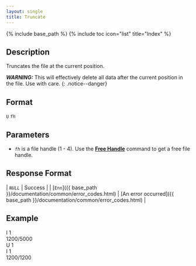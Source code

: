 ```yaml
---
layout: single
title: Truncate
---
```

{% include base_path %}
{% include toc icon="list" title="Index" %}

## Description

Truncates the file at the current position.

***WARNING:*** This will effectively delete all data after the current position in the file.  Use with care.
{: .notice--danger}

## Format

`U` *`fh`*

## Parameters

  * *`fh`* is a file handle (1 - 4).  Use the [**Free Handle**](free_handle) command to get a free file handle.

## Response Format

| *`NULL`* | Success |
| [`Enn`]({{ base_path }}/documentation/common/error_codes.html) | [An error occurred]({{ base_path }}/documentation/common/error_codes.html) |

## Example

<div class="wrap wrap_example wrap_monospace">
<div class="wrap wrap_host_command">I 1</div>
<div class="wrap wrap_response">1200/5000</div>
<div class="wrap wrap_host_command">U 1</div>
<div class="wrap wrap_host_command">I 1</div>
<div class="wrap wrap_response">1200/1200</div>
</div>
